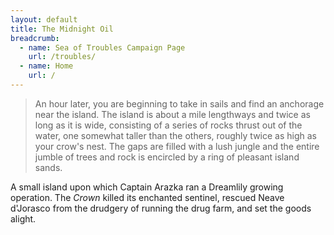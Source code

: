 ```yaml
---
layout: default
title: The Midnight Oil
breadcrumb:
  - name: Sea of Troubles Campaign Page
    url: /troubles/
  - name: Home
    url: /
---
```

> An hour later, you are beginning to take in sails and find an anchorage near the island. The island is about a mile lengthways and twice as long as it is wide, consisting of a series of rocks thrust out of the water, one somewhat taller than the others, roughly twice as high as your crow's nest. The gaps are filled with a lush jungle and the entire jumble of trees and rock is encircled by a ring of pleasant island sands.

A small island upon which Captain Arazka ran a Dreamlily growing operation. The *Crown* killed its enchanted sentinel, rescued Neave d'Jorasco from the drudgery of running the drug farm, and set the goods alight.
